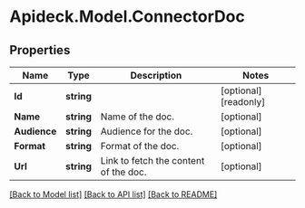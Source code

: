 # Apideck.Model.ConnectorDoc

## Properties

Name | Type | Description | Notes
------------ | ------------- | ------------- | -------------
**Id** | **string** |  | [optional] [readonly] 
**Name** | **string** | Name of the doc. | [optional] 
**Audience** | **string** | Audience for the doc. | [optional] 
**Format** | **string** | Format of the doc. | [optional] 
**Url** | **string** | Link to fetch the content of the doc. | [optional] 

[[Back to Model list]](../README.md#documentation-for-models) [[Back to API list]](../README.md#documentation-for-api-endpoints) [[Back to README]](../README.md)

